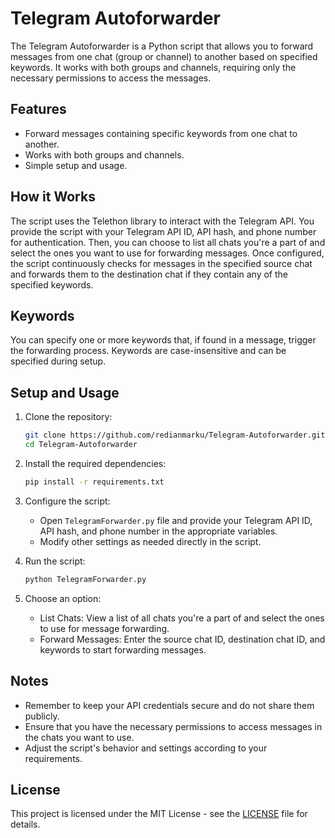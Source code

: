 # Telegram Autoforwarder

The Telegram Autoforwarder is a Python script that allows you to forward messages from one chat (group or channel) to another based on specified keywords. It works with both groups and channels, requiring only the necessary permissions to access the messages.

## Features

- Forward messages containing specific keywords from one chat to another.
- Works with both groups and channels.
- Simple setup and usage.

## How it Works

The script uses the Telethon library to interact with the Telegram API. You provide the script with your Telegram API ID, API hash, and phone number for authentication. Then, you can choose to list all chats you're a part of and select the ones you want to use for forwarding messages. Once configured, the script continuously checks for messages in the specified source chat and forwards them to the destination chat if they contain any of the specified keywords.

## Keywords

You can specify one or more keywords that, if found in a message, trigger the forwarding process. Keywords are case-insensitive and can be specified during setup.

## Setup and Usage

1. Clone the repository:

   ```bash
   git clone https://github.com/redianmarku/Telegram-Autoforwarder.git
   cd Telegram-Autoforwarder
   ```

2. Install the required dependencies:

   ```bash
   pip install -r requirements.txt
   ```

3. Configure the script:

   - Open `TelegramForwarder.py` file and provide your Telegram API ID, API hash, and phone number in the appropriate variables.
   - Modify other settings as needed directly in the script.

4. Run the script:

   ```bash
   python TelegramForwarder.py
   ```

5. Choose an option:
   - List Chats: View a list of all chats you're a part of and select the ones to use for message forwarding.
   - Forward Messages: Enter the source chat ID, destination chat ID, and keywords to start forwarding messages.

## Notes

- Remember to keep your API credentials secure and do not share them publicly.
- Ensure that you have the necessary permissions to access messages in the chats you want to use.
- Adjust the script's behavior and settings according to your requirements.

## License

This project is licensed under the MIT License - see the [LICENSE](LICENSE) file for details.
